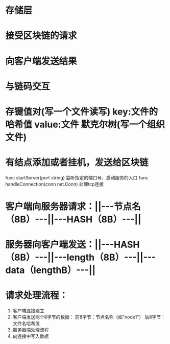 # 存储层

# 接受区块链的请求
# 向客户端发送结果
# 与链码交互
# 存键值对(写一个文件读写) key:文件的哈希值  value:文件  默克尔树(写一个组织文件) 
# 有结点添加或者挂机，发送给区块链


func startServer(port string) 监听指定的端口号，启动服务的入口
func handleConnection(conn net.Conn) 处理tcp连接

# 客户端向服务器请求：||---节点名（8B）---||---HASH（8B）---||
# 服务器向客户端发送：||---HASH（8B）---||---length（8B）---||---data（lengthB）---||

# 请求处理流程：
1. 客户端连接建立
2. 客户端发送两个8字节的数据：
        前8字节：节点名称（如"node1"）
        后8字节：文件名哈希值
3. 服务器端处理流程
4. 向连接中写入数据